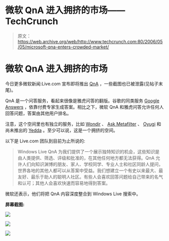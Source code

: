 # 微软 QnA 进入拥挤的市场——TechCrunch

> 原文：<https://web.archive.org/web/http://www.techcrunch.com:80/2006/05/05/microsoft-qna-enters-crowded-market/>

# 微软 QnA 进入拥挤的市场

 [](https://web.archive.org/web/20210924030400/http://spaces.msn.com/liveqna/) 今日更多微软新闻:Live.com 宣布即将推出 [QnA](https://web.archive.org/web/20210924030400/http://spaces.msn.com/liveqna/) ，一些截图也已被泄露(见帖子末尾)。

QnA 是一个问答服务，看起来很像是雅虎问答的翻版。谷歌的同类服务 [Google Answers](https://web.archive.org/web/20210924030400/http://answers.google.com/answers/) ，依靠付费专家生成答案。相比之下，微软 QnA 和雅虎问答允许任何人回答问题，答案由其他用户排名。

注意，这个空间里也有独立的服务，比如 [Wondir](https://web.archive.org/web/20210924030400/http://www.wondir.com/) 、 [Ask Metafilter](https://web.archive.org/web/20210924030400/http://ask.metafilter.com/) 、 [Oyugi](https://web.archive.org/web/20210924030400/http://www.oyogi.com/) 和尚未推出的 [Yedda](https://web.archive.org/web/20210924030400/http://www.beta.techcrunch.com/2006/01/25/community-search-with-yedda/) 。至少可以说，这是一个拥挤的空间。

以下是 Live.com 团队到目前为止所说的:

> Windows Live QnA 为我们提供了一个展示独特知识的机会，这些知识是由人类提供、筛选、评级和批准的，在其他任何地方都无法获得。QnA 允许人们向知识渊博的朋友、家人、学校同学、专业人士和社区同龄人提问，世界各地的其他人都可以从答案中受益。我们想建立一个有史以来最大、最友好、最乐于助人的聪明人社区。有些人会喜欢回答问题给自己带来的名气和认可；其他人会喜欢快速而容易地得到答案。

微软还表示，他们将把 QnA 内容深度整合到 Windows Live 搜索中。

**屏幕截图:**

![](img/bfdf8ae2f45355d3467dae285216814b.png)

![](img/41350742c8a591c804f497f2d8b50a78.png)

![](img/0c0eca33445ea08bc8230be4924cbfa9.png)